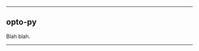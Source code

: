 --------

## opto-py

Blah blah.

--------

[docker_url]: https://www.docker.com/products/overview

